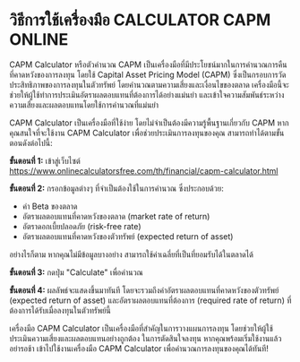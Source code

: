 วิธีการใช้เครื่องมือ CALCULATOR CAPM ONLINE
===========================================

CAPM Calculator หรือตัวคำนวณ CAPM เป็นเครื่องมือที่มีประโยชน์มากในการคำนวณการคืนที่คาดหวังของการลงทุน โดยใช้ Capital Asset Pricing Model (CAPM) ซึ่งเป็นกรอบการวัดประสิทธิภาพของการลงทุนในตัวทรัพย์ โดยคำนวณตามความเสี่ยงและเงื่อนไขของตลาด เครื่องมือนี้จะช่วยให้ผู้ใช้ทำการประเมินอัตราผลตอบแทนที่ต้องการได้อย่างแม่นยำ และเข้าใจความสัมพันธ์ระหว่างความเสี่ยงและผลตอบแทนโดยใช้การคำนวณที่แม่นยำ

CAPM Calculator เป็นเครื่องมือที่ใช้ง่าย โดยไม่จำเป็นต้องมีความรู้พื้นฐานเกี่ยวกับ CAPM หากคุณสนใจที่จะใช้งาน CAPM Calculator เพื่อช่วยประเมินการลงทุนของคุณ สามารถทำได้ตามขั้นตอนดังต่อไปนี้:

**ขั้นตอนที่ 1:** เข้าสู่เว็บไซต์ <https://www.onlinecalculatorsfree.com/th/financial/capm-calculator.html>

**ขั้นตอนที่ 2:** กรอกข้อมูลต่างๆ ที่จำเป็นต้องใช้ในการคำนวณ ซึ่งประกอบด้วย:

- ค่า Beta ของตลาด
- อัตราผลตอบแทนที่คาดหวังของตลาด (market rate of return)
- อัตราดอกเบี้ยปลอดภัย (risk-free rate)
- อัตราผลตอบแทนที่คาดหวังของตัวทรัพย์ (expected return of asset)

อย่างไรก็ตาม หากคุณไม่มีข้อมูลบางอย่าง สามารถใช้ค่าเฉลี่ยที่เป็นที่ยอมรับได้ในตลาดได้

**ขั้นตอนที่ 3:** กดปุ่ม "Calculate" เพื่อคำนวณ

**ขั้นตอนที่ 4:** ผลลัพธ์จะแสดงขึ้นมาทันที โดยจะรวมถึงค่าอัตราผลตอบแทนที่คาดหวังของตัวทรัพย์ (expected return of asset) และอัตราผลตอบแทนที่ต้องการ (required rate of return) ที่ต้องการได้รับเมื่อลงทุนในตัวทรัพย์นี้

เครื่องมือ CAPM Calculator เป็นเครื่องมือที่สำคัญในการวางแผนการลงทุน โดยช่วยให้ผู้ใช้ประเมินความเสี่ยงและผลตอบแทนอย่างถูกต้อง ในการตัดสินใจลงทุน หากคุณพร้อมเริ่มใช้งานแล้ว อย่ารอช้า เข้าไปใช้งานเครื่องมือ CAPM Calculator เพื่อคำนวณการลงทุนของคุณได้ทันที!